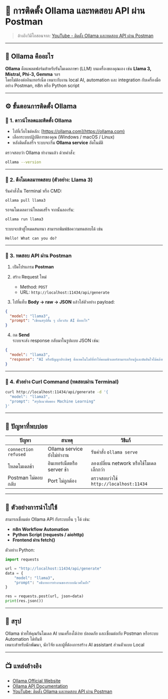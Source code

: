 # 🚀 การติดตั้ง Ollama และทดสอบ API ผ่าน Postman  
> อ้างอิงวิดีโอสอนจาก: [YouTube - ติดตั้ง Ollama และทดสอบ API ผ่าน Postman](https://www.youtube.com/watch?v=5fVw0u7uYZc)

---

## 🧠 Ollama คืออะไร  
**Ollama** คือแพลตฟอร์มสำหรับรันโมเดลภาษา (LLM) บนเครื่องของคุณเอง เช่น **Llama 3, Mistral, Phi-3, Gemma** ฯลฯ  
โดยไม่ต้องต่ออินเทอร์เน็ต เหมาะกับงาน local AI, automation และ integration กับเครื่องมืออย่าง Postman, n8n หรือ Python script  

---

## ⚙️ ขั้นตอนการติดตั้ง Ollama

### 🔹 1. ดาวน์โหลดและติดตั้ง Ollama  
- ไปที่เว็บไซต์หลัก: [https://ollama.com](https://ollama.com)  
- เลือกระบบปฏิบัติการของคุณ (Windows / macOS / Linux)  
- หลังติดตั้งเสร็จ ระบบจะเริ่ม **Ollama service** อัตโนมัติ  

ตรวจสอบว่า Ollama ทำงานแล้ว ด้วยคำสั่ง:
```bash
ollama --version
```

---

### 🔹 2. ดึงโมเดลมาทดสอบ (ตัวอย่าง: Llama 3)
รันคำสั่งใน Terminal หรือ CMD:
```bash
ollama pull llama3
```

รอจนโมเดลดาวน์โหลดเสร็จ จากนั้นลองรัน:
```bash
ollama run llama3
```

ระบบจะเข้าสู่โหมดสนทนา สามารถพิมพ์ข้อความทดสอบได้ เช่น  
```
Hello! What can you do?
```

---

### 🔹 3. ทดสอบ API ผ่าน Postman

1. เปิดโปรแกรม **Postman**
2. สร้าง Request ใหม่  
   - Method: `POST`  
   - URL: `http://localhost:11434/api/generate`

3. ไปที่แท็บ **Body → raw → JSON** แล้วใส่ตัวอย่าง payload:
```json
{
  "model": "llama3",
  "prompt": "เขียนสรุปสั้น ๆ เกี่ยวกับ AI คืออะไร"
}
```

4. กด **Send**  
   ระบบจะส่ง response กลับมาในรูปแบบ JSON เช่น:
```json
{
  "model": "llama3",
  "response": "AI หรือปัญญาประดิษฐ์ คือเทคโนโลยีที่ทำให้คอมพิวเตอร์สามารถเรียนรู้และตัดสินใจได้คล้ายมนุษย์..."
}
```

---

### 🔹 4. ตัวอย่าง Curl Command (ทดสอบผ่าน Terminal)
```bash
curl http://localhost:11434/api/generate -d '{
  "model": "llama3",
  "prompt": "สรุปแนวคิดของ Machine Learning"
}'
```

---

## 🧩 ปัญหาที่พบบ่อย

| ปัญหา | สาเหตุ | วิธีแก้ |
|--------|----------|----------|
| `connection refused` | Ollama service ยังไม่ทำงาน | รันคำสั่ง `ollama serve` |
| โหลดโมเดลช้า | อินเทอร์เน็ตหรือ server ช้า | ลองเปลี่ยน network หรือใช้โมเดลเล็กกว่า |
| Postman ไม่ตอบกลับ | Port ไม่ถูกต้อง | ตรวจสอบว่าใช้ `http://localhost:11434` |

---

## 🧠 ตัวอย่างการนำไปใช้
สามารถเชื่อมต่อ Ollama API กับระบบอื่น ๆ ได้ เช่น:
- **n8n Workflow Automation**
- **Python Script (requests / aiohttp)**
- **Frontend ผ่าน fetch()**

ตัวอย่าง Python:
```python
import requests

url = "http://localhost:11434/api/generate"
data = {
    "model": "llama3",
    "prompt": "อธิบายการทำงานของระบบนิเวศในป่า"
}

res = requests.post(url, json=data)
print(res.json())
```

---

## 🎯 สรุป
Ollama ช่วยให้คุณรันโมเดล AI บนเครื่องได้ง่าย ปลอดภัย และเชื่อมต่อกับ Postman หรือระบบ Automation ได้ทันที  
เหมาะสำหรับนักพัฒนา, นักวิจัย และผู้ที่ต้องการสร้าง AI assistant ส่วนตัวแบบ Local  

---

## 📺 แหล่งอ้างอิง
- [Ollama Official Website](https://ollama.com)  
- [Ollama API Documentation](https://github.com/ollama/ollama/blob/main/docs/api.md)  
- [YouTube: ติดตั้ง Ollama และทดสอบ API ผ่าน Postman](https://www.youtube.com/watch?v=5fVw0u7uYZc)
